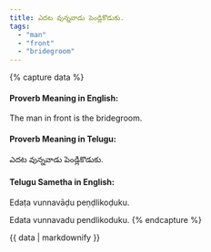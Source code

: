 ```yaml
---
title: ఎదట వున్నవాడు పెండ్లికొడుకు.
tags:
  - "man"
  - "front"
  - "bridegroom"
---
```


{% capture data %}
#### Proverb Meaning in English:
The man in front is the bridegroom.

#### Proverb Meaning in Telugu:
ఎదట వున్నవాడు పెండ్లికొడుకు.

#### Telugu Sametha in English:
Edaṭa vunnavāḍu peṇḍlikoḍuku.

Edata vunnavadu pendlikoduku.
{% endcapture %}

{{ data | markdownify }}

